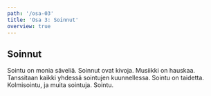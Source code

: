 ```yaml
---
path: '/osa-03'
title: 'Osa 3: Soinnut'
overview: true
---
```


## Soinnut

Sointu on monia säveliä. Soinnut ovat kivoja. Musiikki on hauskaa. Tanssitaan kaikki yhdessä sointujen kuunnellessa. Sointu on taidetta. Kolmisointu, ja muita sointuja. Sointu.

<music-exercise name="Soinnun tunnistus" description="Voit myös kuunnella soinnun nappia painamalla." type="chords" required=2></music-exercise>
<music-exercise name="Soinnun tunnistus" description="Soinnuissa on eri käännöksiä. Voit myös kuunnella soinnun nappia painamalla." type="chords_inversions"></music-exercise>
<music-exercise name="Soinnun tunnistus" type="chords_notes"></music-exercise>
<music-exercise name="Soinnun tunnistus kuuntelemalla" type="chords_sound"></music-exercise>
<music-exercise name="Soinnun kirjoitus" type="piano_chords" required=2></music-exercise>
